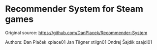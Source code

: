 # Recommender System for Steam games

Original source: https://github.com/DanPlacek/Recommender-System

Authors:
Dan Plaček xplace01
Jan Tilgner xtilgn01
Ondrej Šajdík xsajdi01
